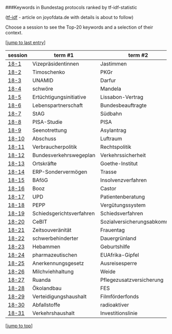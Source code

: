 ###Keywords in Bundestag protocols ranked by tf-idf-statistic

([tf-idf](http://en.wikipedia.org/wiki/Tf–idf) - article on joyofdata.de with details is about to follow)

Choose a session to see the Top-20 keywords and a selection of their context.

[<a href='#bottom' name="top">jump to last entry</a>]

session | term #1 | term #2 | term #3
--- | --- | --- | ---
[18-1](bt-18-1.md) | Vizepräsidentinnen | Jastimmen | Alterspräsident
[18-2](bt-18-2.md) | Timoschenko | PKGr| Kroatien 
[18-3](bt-18-3.md) | UNAMID | Darfur | HBW
[18-4](bt-18-4.md) | schwöre | Mandela | helfe
[18-5](bt-18-5.md) | Ertüchtigungsinitiative | Lissabon-Vertrag | Sozialstaatlichkeit
[18-6](bt-18-6.md) | Lebenspartnerschaft | Bundesbeauftragte | Morlok
[18-7](bt-18-7.md) | StAG | Südbahn | Fehleinschätzungen
[18-8](bt-18-8.md) | PISA-Studie | PISA | Königshaus
[18-9](bt-18-9.md) | Seenotrettung | Asylantrag | Asylsuchenden
[18-10](bt-18-10.md) | Abschuss | Luftraum | Künstlersozialkasse
[18-11](bt-18-11.md) | Verbraucherpolitik | Rechtspolitik | Tierhaltung
[18-12](bt-18-12.md) | Bundesverkehrswegeplan | Verkehrssicherheit | Pedelecs
[18-13](bt-18-13.md) | Ortskräfte | Goethe-Institut | Gramm
[18-14](bt-18-14.md) | ERP-Sondervermögen | Trasse | LNG
[18-15](bt-18-15.md) | BAföG | Insolvenzverfahren | Insolvenzrecht
[18-16](bt-18-16.md) | Booz | Castor | SEWD
[18-17](bt-18-17.md) | UPD | Patientenberatung | Gemüse
[18-18](bt-18-18.md) | PEPP | Vergütungssystem | Entgeltsystem
[18-19](bt-18-19.md) | Schiedsgerichtsverfahren | Schiedsverfahren | Kot
[18-20](bt-18-20.md) | CeBIT | Sozialversicherungsabkommen | Kontaktgruppe
[18-21](bt-18-21.md) | Zeitsouveränität | Frauentag | Parlamentsbeteiligungsgesetzes
[18-22](bt-18-22.md) | schwerbehinderter | Dauergrünland | Erfüllungsaufwand
[18-23](bt-18-23.md) | Hebammen | Geburtshilfe | Verpackungsverordnung
[18-24](bt-18-24.md) | pharmazeutischen | EUAfrika-Gipfel | Aufwandsentschädigungen
[18-25](bt-18-25.md) | Anerkennungsgesetz | Ausreisesperre | Familienkassen
[18-26](bt-18-26.md) | Milchviehhaltung | Weide | Nachtruhe
[18-27](bt-18-27.md) | Ruanda | Pflegezusatzversicherung | Teilhabebericht
[18-28](bt-18-28.md) | Ökolandbau | FES | Juliusturm
[18-29](bt-18-29.md) | Verteidigungshaushalt | Filmförderfonds | Sonderinitiativen
[18-30](bt-18-30.md) | Abfallstoffe | radioaktiver | Standortauswahlgesetzes
[18-31](bt-18-31.md) | Verkehrshaushalt | Investitionslinie | Schleuse

[<a href='#top' name="bottom">jump to top</a>]
